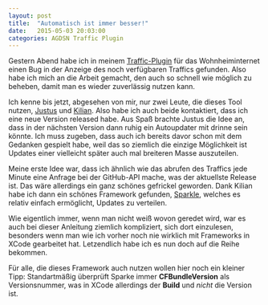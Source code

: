 ```yaml
---
layout: post
title:  "Automatisch ist immer besser!"
date:   2015-05-03 20:03:00
categories: AGDSN Traffic Plugin
---
```

Gestern Abend habe ich in meinem [Traffic-Plugin](https://github.com/h4llow3En/AGDSN_traffic_Mac) für das Wohnheiminternet einen Bug in der Anzeige des noch verfügbaren Traffics gefunden. Also habe ich mich an die Arbeit gemacht, den auch so schnell wie möglich zu beheben, damit man es wieder zuverlässig nutzen kann.

Ich kenne bis jetzt, abgesehen von mir, nur zwei Leute, die dieses Tool nutzen, [Justus](https://github.com/JustusAdam) und [Kilian](https://github.com/kiliankoe). Also habe ich auch beide kontaktiert, dass ich eine neue Version released habe.
Aus Spaß brachte Justus die Idee an, dass in der nächsten Version dann ruhig ein Autoupdater mit drinne sein könnte. Ich muss zugeben, dass auch ich bereits davor schon mit dem Gedanken gespielt habe, weil das so ziemlich die einzige Möglichkeit ist Updates einer vielleicht später auch mal breiteren Masse auszuteilen.

Meine erste Idee war, dass ich ähnlich wie das abrufen des Traffics jede Minute eine Anfrage bei der GitHub-API mache, was der aktuellste Release ist. Das wäre allerdings ein ganz schönes gefrickel geworden. Dank Kilian habe ich dann ein schönes Framework gefunden, [Sparkle](http://sparkle-project.org), welches es relativ einfach ermöglicht, Updates zu verteilen.

Wie eigentlich immer, wenn man nicht weiß wovon geredet wird, war es auch bei dieser Anleitung ziemlich kompliziert, sich dort einzulesen, besonders wenn man wie ich vorher noch nie wirklich mit Frameworks in XCode gearbeitet hat. Letzendlich habe ich es nun doch auf die Reihe bekommen.

Für alle, die dieses Framework auch nutzen wollen hier noch ein kleiner Tipp:
Standartmäßig überprüft Sparke immer __CFBundleVersion__ als Versionsnummer, was in XCode allerdings der __Build__ und *nicht* die Version ist.
